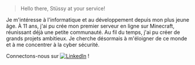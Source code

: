 > Hello there, Stüssy at your service!

Je m'intéresse à l'informatique et au développement depuis mon plus jeune âge. À 11 ans, j'ai pu crée mon premier serveur en ligne sur Minecraft,
réunissant déjà une petite communauté. Au fil du temps, j'ai pu créer de grands projets ambitieux. Je cherche désormais à m'éloigner de ce monde
et à me concentrer à la cyber sécurité.

Connectons-nous sur [![LinkedIn](https://img.shields.io/badge/LinkedIn-blue?logo=linkedin)](https://www.linkedin.com/in/ilyesamiri/) !
